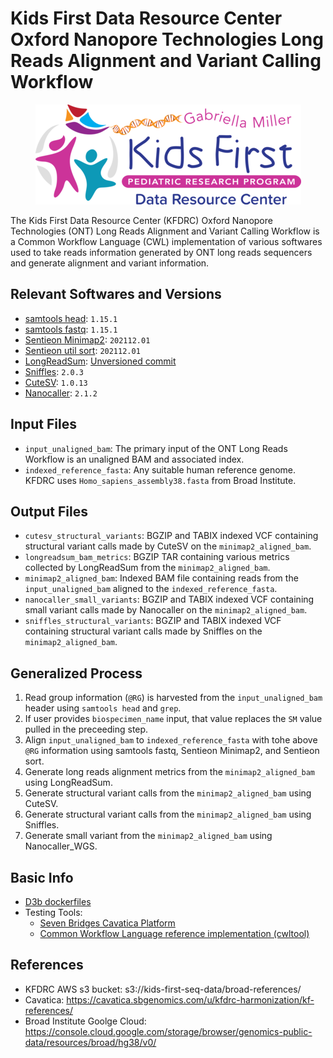 # Kids First Data Resource Center Oxford Nanopore Technologies Long Reads Alignment and Variant Calling Workflow

<p align="center">
  <img src="https://github.com/d3b-center/d3b-research-workflows/raw/master/doc/kfdrc-logo-sm.png">
</p>

The Kids First Data Resource Center (KFDRC) Oxford Nanopore Technologies (ONT)
Long Reads Alignment and Variant Calling Workflow is a Common Workflow Language
(CWL) implementation of various softwares used to take reads information
generated by ONT long reads sequencers and generate alignment and variant
information.

## Relevant Softwares and Versions
- [samtools head](http://www.htslib.org/doc/samtools-head.html): `1.15.1`
- [samtools fastq](http://www.htslib.org/doc/samtools-fastq.html): `1.15.1`
- [Sentieon Minimap2](https://support.sentieon.com/manual/usages/general/?highlight=minimap2#minimap2-binary): `202112.01`
- [Sentieon util sort](https://support.sentieon.com/manual/usages/general/?highlight=minimap2#util-binary): `202112.01`
- [LongReadSum](https://github.com/WGLab/LongReadSum#readme): [Unversioned commit](https://github.com/WGLab/LongReadSum/commit/125cd78e49bc4a402d289baa687acf35b555d3e5)
- [Sniffles](https://github.com/fritzsedlazeck/Sniffles#readme): `2.0.3`
- [CuteSV](https://github.com/tjiangHIT/cuteSV#readme): `1.0.13`
- [Nanocaller](https://github.com/WGLab/NanoCaller#readme): `2.1.2`

## Input Files
- `input_unaligned_bam`: The primary input of the ONT Long Reads Workflow is an unaligned BAM and associated index.
- `indexed_reference_fasta`: Any suitable human reference genome. KFDRC uses `Homo_sapiens_assembly38.fasta` from Broad Institute.

## Output Files
- `cutesv_structural_variants`: BGZIP and TABIX indexed VCF containing structural variant calls made by CuteSV on the `minimap2_aligned_bam`.
- `longreadsum_bam_metrics`: BGZIP TAR containing various metrics collected by LongReadSum from the `minimap2_aligned_bam`.
- `minimap2_aligned_bam`: Indexed BAM file containing reads from the `input_unaligned_bam` aligned to the `indexed_reference_fasta`.
- `nanocaller_small_variants`: BGZIP and TABIX indexed VCF containing small variant calls made by Nanocaller on the `minimap2_aligned_bam`.
- `sniffles_structural_variants`: BGZIP and TABIX indexed VCF containing structural variant calls made by Sniffles on the `minimap2_aligned_bam`.

## Generalized Process
1. Read group information (`@RG`) is harvested from the `input_unaligned_bam` header using `samtools head` and `grep`.
1. If user provides `biospecimen_name` input, that value replaces the `SM` value pulled in the preceeding step.
1. Align `input_unaligned_bam` to `indexed_reference_fasta` with tohe above `@RG` information using samtools fastq, Sentieon Minimap2, and Sentieon sort.
1. Generate long reads alignment metrics from the `minimap2_aligned_bam` using LongReadSum.
1. Generate structural variant calls from the `minimap2_aligned_bam` using CuteSV.
1. Generate structural variant calls from the `minimap2_aligned_bam` using Sniffles.
1. Generate small variant from the `minimap2_aligned_bam` using Nanocaller_WGS.

## Basic Info
- [D3b dockerfiles](https://github.com/d3b-center/bixtools)
- Testing Tools:
    - [Seven Bridges Cavatica Platform](https://cavatica.sbgenomics.com/)
    - [Common Workflow Language reference implementation (cwltool)](https://github.com/common-workflow-language/cwltool/)

## References
- KFDRC AWS s3 bucket: s3://kids-first-seq-data/broad-references/
- Cavatica: https://cavatica.sbgenomics.com/u/kfdrc-harmonization/kf-references/
- Broad Institute Goolge Cloud: https://console.cloud.google.com/storage/browser/genomics-public-data/resources/broad/hg38/v0/
